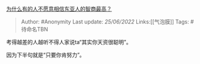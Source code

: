 [为什么有的人不愿意相信东亚人的智商最高？](https://www.zhihu.com/question/22798280/answer/2535469042)

> Author: #Anonymity
> Last update: *25/06/2022*
> Links:[[气泡膜]]
> Tags: #待命名TBN

考得越差的人越听不得人家说ta“其实你天资很聪明”。

因为下半句就是“只要你肯努力”。

